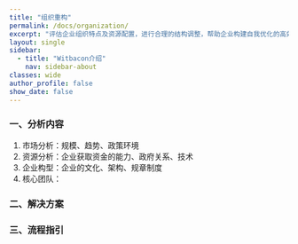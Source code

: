 ```yaml
---
title: "组织重构"
permalink: /docs/organization/
excerpt: "评估企业组织特点及资源配置，进行合理的结构调整，帮助企业构建自我优化的高效组织。"
layout: single
sidebar:
  - title: "Witbacon介绍"
    nav: sidebar-about
classes: wide
author_profile: false
show_date: false
---
```


### 一、分析内容

1. 市场分析：规模、趋势、政策环境
2. 资源分析：企业获取资金的能力、政府关系、技术
3. 企业构型：企业的文化、架构、规章制度
4. 核心团队：

### 二、解决方案



### 三、流程指引

